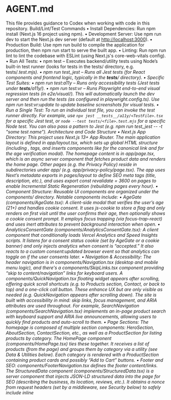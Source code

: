 # AGENT.md

This file provides guidance to Codex when working with code in this repository.
Build/Lint/Test Commands
    • Install Dependencies: Run npm install (Next.js 16 project using npm).
    • Development Server: Use npm run dev to start the Next.js dev server (default at <http://localhost:3000>).
    • Production Build: Use npm run build to compile the application for production, then npm run start to serve the built app.
    • Linting: Run npm run lint to lint the codebase with ESLint (using Next.js's core-web-vitals config).
    • Run All Tests:
    • npm test – Executes backend/utility tests using Node’s built-in test runner (looks for tests in the tests/ directory, e.g. tests/*.test.mjs).
    • npm run test_jest – Runs all Jest tests (for React components and frontend logic, typically in the __tests__/ directory).
    • Specific Test Suites:
    • npm run test:a11y – Runs only accessibility tests (Jest tests under __tests__/a11y/).
    • npm run test:vr – Runs Playwright end-to-end visual regression tests (in e2e/visual/). This will automatically launch the dev server and then run the tests (as configured in playwright.config.ts). Use npm run test:vr:update to update baseline screenshots for visual tests.
    • Run a Single Test: To run an individual test file, you can invoke the test runner directly. For example, use `npx jest __tests__/a11y/<TestFile>.tsx` for a specific Jest test, or `node --test tests/<file>.test.mjs` for a specific Node test. You can also pass a pattern to Jest (e.g. npm run test_jest -- -t "some test name").
Architecture and Code Structure
    • Next.js App Directory: This project uses Next.js 13+ App Router. The main application layout is defined in app/layout.tsx, which sets up global HTML structure (including <html lang="en">, <head> tags, and inserts components like <CanonicalUrl /> for the canonical link and <AgeGate /> for the age verification modal). The homepage content is in app/page.tsx, which is an async server component that fetches product data and renders the home page. Other pages (e.g. the Privacy Policy) reside in subdirectories under app/ (e.g. app/privacy-policy/page.tsx). The app uses Next’s metadata exports in pages/layout to define SEO meta tags (title, description, etc.), and uses export const revalidate = 3600 on pages to enable Incremental Static Regeneration (rebuilding pages every hour).
    • Component Structure: Reusable UI components are organized under the components/ directory. Notable components include:
    • AgeGate (components/AgeGate.tsx): A client-side modal that verifies the user’s age (21+) and handles cookie consent. It uses js-cookie to store a flag and only renders on first visit until the user confirms their age, then optionally shows a cookie consent prompt. It employs focus trapping (via focus-trap-react) and uses inert attributes to prevent background interaction when open.
    • AnalyticsConsentGate (components/AnalyticsConsentGate.tsx): A client component that conditionally loads Vercel Analytics and Speed Insights scripts. It listens for a consent status cookie (set by AgeGate or a cookie banner) and only injects analytics when consent is “accepted.” It also reacts to a custom consent:updated browser event so that analytics can toggle on if the user consents later.
    • Navigation & Accessibility: The header navigation is in components/Navigation.tsx (desktop and mobile menu logic), and there's a components/SkipLinks.tsx component providing “skip to content/navigation” links for keyboard users. A components/QuickNavigation.tsx floating widget appears after scrolling, offering quick scroll shortcuts (e.g. to Products section, Contact, or back to top) and a one-click call button. These enhance UX but are only visible as needed (e.g. QuickNavigation appears after scrolling down). The site is built with accessibility in mind: skip links, focus management, and ARIA attributes are used throughout. For example, SearchNavigation (components/SearchNavigation.tsx) implements an in-page product search with keyboard support and ARIA live announcements, allowing users to quickly find products and auto-scroll to them.
    • Page Sections: The homepage is composed of multiple section components: HeroSection, AboutSection, ContactSection, etc., as well as a ProductSection for listing products by category. The HomePage component (components/HomePage.tsx) ties these together. It receives a list of products (from the page) and groups them by category via a utility (see Data & Utilities below). Each category is rendered with a ProductSection containing product cards and possibly “Add to Cart” buttons.
    • Footer and SEO: components/FooterNavigation.tsx defines the footer content/links. The StructuredData component (components/StructuredData.tsx) is a server component that injects JSON-LD structured data into the page <head> for SEO (describing the business, its location, reviews, etc.). It obtains a nonce from request headers (set by a middleware, see Security below) to safely include inline <script type="application/ld+json"> tags under a strict CSP. The CanonicalUrl component ensures each page has a proper canonical link tag (using Next’s usePathname() to get the current route).
    • State and Data Management:
    • Static Data (Products): Product information is stored in a JSON file under public/products/products.json. A server-side utility getProducts() in lib/products.server.ts reads and parses this JSON at build/runtime, with validation to ensure data integrity (e.g. required fields, non-negative prices). The homepage uses getProducts() to retrieve all products, then passes them into the client component. In lib/products.ts, a helper function groupProductsByCategory(products) organizes products into categories (and sorts them, e.g. ensuring items marked “New” appear first and “Out of Stock” items last, then by name). This grouped structure is used to render product sections per category on the homepage. The project defines a TypeScript interface Product in types/product.ts for product objects (fields like name, category, price list, THC% etc.).
    • Global Cart Context: The application includes a client-side shopping cart system for e-commerce functionality. The logic resides in hooks/useCart.tsx, which defines a React context (CartProvider) to hold cart state in localStorage. The cart state includes items (each with product info, variant ID, quantity, price) and derived totals. The context provides methods to add, update, or remove items, and to toggle the cart’s visibility. It also listens for custom DOM events (cart:add, cart:update, cart:remove, cart:clear) so that any part of the UI can modify the cart by dispatching events (decoupling the actual button elements from direct context calls). For instance, an “Add to Cart” button in a product listing can simply have class add-to-cart and data attributes; a global click listener (utils/cartEvents.tsx) catches clicks on such elements and dispatches a cart:add event with the product details, which the Cart context handles to update state.
    • Cart UI: There are two main cart display components: CartDrawer and CartPage (both in the components/ folder).
        ◦ CartDrawer is a slide-out sidebar panel that appears when an item is added or when the user opens the cart. It shows a list of items with their quantities and subtotals, and allows adjusting quantities or removing items (these actions dispatch the corresponding cart events, which update context state). The drawer includes a “View Cart” button.
        ◦ CartPage is a full-page modal overlay for the cart (triggered by “View Cart”). It displays the cart items in a larger centered panel with a checkout button. It uses the context’s isPageOpen state to render only when needed, and provides an accessible dialog (role="dialog") for reviewing the cart. This separation allows a quick view (drawer) versus a detailed view (page overlay). Both components use the context’s useCart() hook to get state and actions. The cart system is entirely client-side (no backend integration for checkout in this codebase yet), storing data in localStorage and intended to be extended for actual payment processing or API calls in the future.
    • Utilities and Hooks: Various utility functions and custom hooks encapsulate common logic:
    • Keyboard Navigation Hook: hooks/useNavigation.ts is likely used to enhance keyboard interactions across the site (for example, handling arrow keys in menus or trapping focus in modals). The repository also includes a docs/KEYBOARD_ACCESSIBILITY_GUIDE.md to document how keyboard and focus interactions are implemented, indicating a strong emphasis on accessibility.
    • Scroll and Slug Utilities: utils/scrollToSection.ts provides smooth scrolling to page anchors/sections by ID, used by navigation links (e.g., clicking a nav item scrolls to the corresponding section rather than loading a new page, since the site is mostly a single-page layout). utils/slugify.ts creates URL-friendly IDs from strings (used to generate element IDs for product categories and product items, so that the search and navigation can target them).
    • Auto Contrast Utility: utils/autoContrast.tsx contains functions to automatically adjust text color for readability based on background color (computing luminance and contrast ratio). The homepage uses applyAutoContrast() on certain elements with the CSS class .auto-contrast (for instance, headings that overlay variable background colors) to ensure text is either white or black for sufficient contrast. This function is invoked in a useEffect on the client after rendering product sections.
    • SEO and Security:
    • Meta & SEO: The site’s metadata (such as title, description, keywords) is centrally defined in app/layout.tsx (for global defaults) and in individual page files for page-specific titles (e.g. the Privacy Policy page sets its own title). It also includes Open Graph metadata for social sharing. The StructuredData component (described earlier) provides SEO-rich snippets (business details, reviews, etc.), which improve search visibility for the local business.
    • Content Security Policy (CSP): A custom Next.js middleware is implemented to strengthen security. The file proxy.ts (acting as a middleware) generates a random nonce and sets a Content-Security-Policy header on all responses. This CSP allows scripts only from self and Vercel’s analytics domains and includes the generated 'nonce-<value>' so that the inline JSON-LD scripts inserted by StructuredData can run. The nonce is also added as a custom header (x-csp-nonce) on the request to be accessible server-side. The StructuredData component reads this header via Next’s headers() function to retrieve the nonce and attach it to its <script> tags. This coordination across middleware and component ensures inline scripts pass CSP. The middleware (via export const config.matcher = '/:path*') applies to all routes, and also sets other security headers (like X-Content-Type-Options, Permissions-Policy, etc.) as defined in next.config.ts. In next.config.ts, you’ll also find static asset caching headers are configured for performance (long cache lifetime for fonts/images and immutable _next/static files, while HTML pages use must-revalidate to allow the browser back/forward cache).
    • Testing Strategy: The repository has a comprehensive test suite covering different aspects of the application:
    • Node.js Tests (Integration/Config): Under the tests/ directory are tests written with Node’s built-in test runner (ESM modules). These tests (*.test.mjs) verify things like package.json scripts and dependencies, TypeScript config (ensuring strict mode and path aliases are set), presence of important files, and static content. For example, tests/config.test.mjs checks that required NPM scripts exist and that TypeScript config meets expectations, and tests/seo.test.mjs checks that the layout defines metadata and includes critical components like <AgeGate /> and <CanonicalUrl />. These run via npm test.
    • Jest Tests (Unit/Component): The __tests__/ directory contains Jest tests, primarily focused on frontend components and accessibility. Notably, in __tests__/a11y/, tests use jest-axe and React Testing Library to ensure components have no accessibility violations. For example, there’s a test for the GoogleBusinessIntegration component that renders it and asserts axe() finds no issues. Jest is also configured (see jest.config.mjs) to use jsdom for a DOM environment and to recognize the @/ path alias. Run these with npm run test_jest (or the specific test:a11y script for just the accessibility subset).
    • Playwright E2E Tests: The e2e/ folder contains end-to-end tests using Playwright. Currently these focus on visual regression: for instance, e2e/visual/home.spec.ts loads the home page and uses expect(page).toHaveScreenshot(...) to compare against baseline screenshots. There is configuration to automatically start the dev server when running Playwright tests (see the webServer section in playwright.config.ts). These tests ensure that critical pages render correctly and consistently. Use npm run test:vr to execute them. Updating snapshots (if the design changes intentionally) is done via npm run test:vr:update.
Additional Notes
    • TypeScript and Path Aliases: The project is written in TypeScript and uses strict mode. It defines a convenient path alias @/ to refer to the project root (configured in tsconfig.json). This means imports like import X from '@/components/...' will resolve correctly. When adding new files, you can import them using the @/ alias instead of relative paths.
    • Styling: Styling is primarily done via Tailwind CSS utility classes (Tailwind is included via the PostCSS plugin configured in postcss.config.mjs). You’ll see lots of Tailwind classes in JSX (e.g. className="bg-gray-50 dark:bg-gray-900 ..."). The project also self-hosts Font Awesome icons: CSS for Font Awesome is imported from app/styles/fa/*.css and font files are placed in public/webfonts/. When modifying styles, ensure not to remove or break these global styles (they are imported in the layout).
    • Environment and Deployment: The presence of a vercel.json suggests the app is intended to be deployed on Vercel. The code avoids use of any server-side secrets or API keys (it’s a mostly static site). If adding features that require secrets or runtime configuration, coordinate with environment variables and the Vercel platform conventions.
Keep these structural and architectural points in mind when working with the repository. Focus on maintaining the accessibility and performance practices already in place (e.g. follow the established patterns for modals, focus management, and consent gating), and ensure any new code integrates with the testing setup (add corresponding tests under the right directory). This will help keep the project consistent and reliable.
